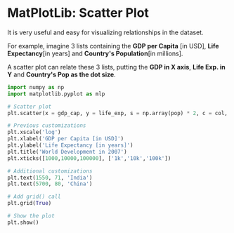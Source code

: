 # MatPlotLib: Scatter Plot

It is very useful and easy for visualizing relationships in the dataset.

For example, imagine 3 lists containing the **GDP per Capita** [in USD], **Life Expectancy**[in years] and **Country's Population**[in millions].

A scatter plot can relate these 3 lists, putting the **GDP in X axis**,  **Life Exp. in Y** and  **Country's Pop as the dot size**.

```python
import numpy as np
import matplotlib.pyplot as mlp

# Scatter plot
plt.scatter(x = gdp_cap, y = life_exp, s = np.array(pop) * 2, c = col, alpha = 0.8)

# Previous customizations
plt.xscale('log')
plt.xlabel('GDP per Capita [in USD]')
plt.ylabel('Life Expectancy [in years]')
plt.title('World Development in 2007')
plt.xticks([1000,10000,100000], ['1k','10k','100k'])

# Additional customizations
plt.text(1550, 71, 'India')
plt.text(5700, 80, 'China')

# Add grid() call
plt.grid(True)

# Show the plot
plt.show()
```
